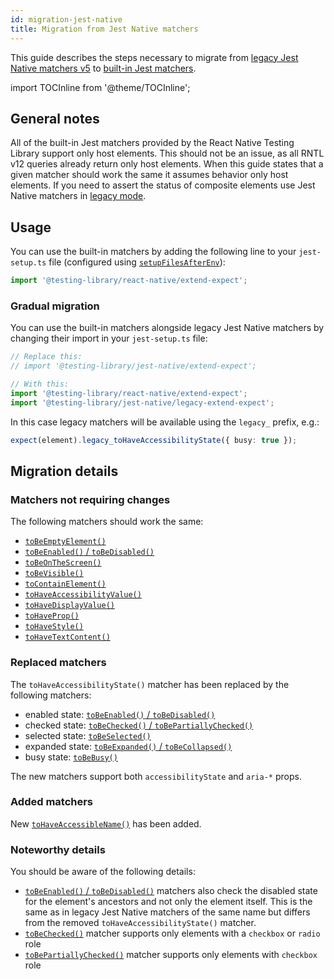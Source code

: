 ```yaml
---
id: migration-jest-native
title: Migration from Jest Native matchers
---
```


This guide describes the steps necessary to migrate from [legacy Jest Native matchers v5](https://github.com/testing-library/jest-native) to [built-in Jest matchers](jest-matchers).

import TOCInline from '@theme/TOCInline';

<TOCInline toc={toc} />

## General notes

All of the built-in Jest matchers provided by the React Native Testing Library support only host elements. This should not be an issue, as all RNTL v12 queries already return only host elements. When this guide states that a given matcher should work the same it assumes behavior only host elements. If you need to assert the status of composite elements use Jest Native matchers in [legacy mode](#gradual-migration).

## Usage

You can use the built-in matchers by adding the following line to your `jest-setup.ts` file (configured using [`setupFilesAfterEnv`](https://jestjs.io/docs/configuration#setupfilesafterenv-array)):

```ts
import '@testing-library/react-native/extend-expect';
```

### Gradual migration

You can use the built-in matchers alongside legacy Jest Native matchers by changing their import in your `jest-setup.ts` file:

```ts
// Replace this:
// import '@testing-library/jest-native/extend-expect';

// With this:
import '@testing-library/react-native/extend-expect';
import '@testing-library/jest-native/legacy-extend-expect';
```

In this case legacy matchers will be available using the `legacy_` prefix, e.g.:

```ts
expect(element).legacy_toHaveAccessibilityState({ busy: true });
```

## Migration details

### Matchers not requiring changes

The following matchers should work the same:

- [`toBeEmptyElement()`](jest-matchers#tobeemptyelement)
- [`toBeEnabled()` / `toBeDisabled()`](jest-matchers#tobeenabled)
- [`toBeOnTheScreen()`](jest-matchers#tobeonthescreen)
- [`toBeVisible()`](jest-matchers#tobevisible)
- [`toContainElement()`](jest-matchers#tocontainelement)
- [`toHaveAccessibilityValue()`](jest-matchers#tohaveaccessibilityvalue)
- [`toHaveDisplayValue()`](jest-matchers#tohavedisplayvalue)
- [`toHaveProp()`](jest-matchers#tohaveprop)
- [`toHaveStyle()`](jest-matchers#tohavestyle)
- [`toHaveTextContent()`](jest-matchers#tohavetextcontent)

### Replaced matchers

The `toHaveAccessibilityState()` matcher has been replaced by the following matchers:

- enabled state: [`toBeEnabled()` / `toBeDisabled()`](jest-matchers#tobeenabled)
- checked state: [`toBeChecked()` / `toBePartiallyChecked()`](jest-matchers#tobechecked)
- selected state: [`toBeSelected()`](jest-matchers#tobeselected)
- expanded state: [`toBeExpanded()` / `toBeCollapsed()`](jest-matchers#tobeexpanded)
- busy state: [`toBeBusy()`](jest-matchers#tobebusy)

The new matchers support both `accessibilityState` and `aria-*` props.

### Added matchers

New [`toHaveAccessibleName()`](jest-matchers#tohaveaccessiblename) has been added.

### Noteworthy details

You should be aware of the following details:

- [`toBeEnabled()` / `toBeDisabled()`](jest-matchers#tobeenabled) matchers also check the disabled state for the element's ancestors and not only the element itself. This is the same as in legacy Jest Native matchers of the same name but differs from the removed `toHaveAccessibilityState()` matcher.
- [`toBeChecked()`](jest-matchers#tobechecked) matcher supports only elements with a `checkbox` or `radio` role
- [`toBePartiallyChecked()`](jest-matchers#tobechecked) matcher supports only elements with `checkbox` role
